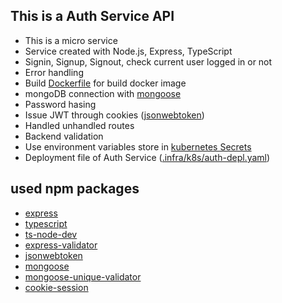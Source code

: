 ## This is a Auth Service API

- This is a micro service
- Service created with Node.js, Express, TypeScript
- Signin, Signup, Signout, check current user logged in or not
- Error handling
- Build [ Dockerfile](https://github.com/kavishkamk/ticket-hub/blob/main/auth/Dockerfile) for build docker image
- mongoDB connection with [mongoose](https://mongoosejs.com/)
- Password hasing
- Issue JWT through cookies ([jsonwebtoken](https://www.npmjs.com/package/jsonwebtoken))
- Handled unhandled routes
- Backend validation
- Use environment variables store in [kubernetes Secrets](https://kubernetes.io/docs/tasks/inject-data-application/distribute-credentials-secure/)
- Deployment file of Auth Service ([.infra/k8s/auth-depl.yaml](https://github.com/kavishkamk/ticket-hub/blob/main/infra/k8s/auth-depl.yaml))

## used npm packages

- [express](https://expressjs.com/)
- [typescript](https://www.typescriptlang.org/)
- [ts-node-dev](https://www.npmjs.com/package/ts-node-dev)
- [express-validator](https://express-validator.github.io/docs/)
- [jsonwebtoken](https://www.npmjs.com/package/jsonwebtoken)
- [mongoose](https://mongoosejs.com/)
- [mongoose-unique-validator](https://www.npmjs.com/package/mongoose-unique-validator)
- [cookie-session](https://www.npmjs.com/package/cookie-session)
